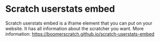 # Scratch userstats embed

Scratch userstats embed is a iframe element that you can put on your website. It has all information about the scratcher you want. More information: https://boomerscratch.github.io/scratch-userstats-embed
